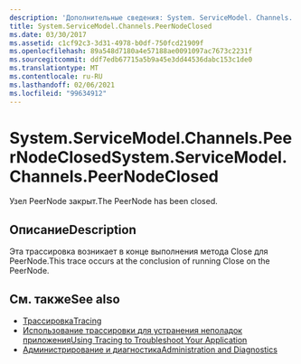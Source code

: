 ```yaml
---
description: 'Дополнительные сведения: System. ServiceModel. Channels. Пирнодеклосед'
title: System.ServiceModel.Channels.PeerNodeClosed
ms.date: 03/30/2017
ms.assetid: c1cf92c3-3d31-4978-b0df-750fcd21909f
ms.openlocfilehash: 89a548d7180a4e57188ae0091097ac7673c2231f
ms.sourcegitcommit: ddf7edb67715a5b9a45e3dd44536dabc153c1de0
ms.translationtype: MT
ms.contentlocale: ru-RU
ms.lasthandoff: 02/06/2021
ms.locfileid: "99634912"
---
```

# <a name="systemservicemodelchannelspeernodeclosed"></a><span data-ttu-id="f5947-103">System.ServiceModel.Channels.PeerNodeClosed</span><span class="sxs-lookup"><span data-stu-id="f5947-103">System.ServiceModel.Channels.PeerNodeClosed</span></span>

<span data-ttu-id="f5947-104">Узел PeerNode закрыт.</span><span class="sxs-lookup"><span data-stu-id="f5947-104">The PeerNode has been closed.</span></span>  
  
## <a name="description"></a><span data-ttu-id="f5947-105">Описание</span><span class="sxs-lookup"><span data-stu-id="f5947-105">Description</span></span>  

 <span data-ttu-id="f5947-106">Эта трассировка возникает в конце выполнения метода Close для PeerNode.</span><span class="sxs-lookup"><span data-stu-id="f5947-106">This trace occurs at the conclusion of running Close on the PeerNode.</span></span>  
  
## <a name="see-also"></a><span data-ttu-id="f5947-107">См. также</span><span class="sxs-lookup"><span data-stu-id="f5947-107">See also</span></span>

- [<span data-ttu-id="f5947-108">Трассировка</span><span class="sxs-lookup"><span data-stu-id="f5947-108">Tracing</span></span>](index.md)
- [<span data-ttu-id="f5947-109">Использование трассировки для устранения неполадок приложения</span><span class="sxs-lookup"><span data-stu-id="f5947-109">Using Tracing to Troubleshoot Your Application</span></span>](using-tracing-to-troubleshoot-your-application.md)
- [<span data-ttu-id="f5947-110">Администрирование и диагностика</span><span class="sxs-lookup"><span data-stu-id="f5947-110">Administration and Diagnostics</span></span>](../index.md)
